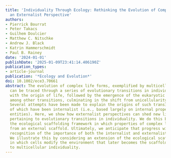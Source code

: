 ```yaml
---
title: 'Individuality Through Ecology: Rethinking the Evolution of Complex Life From
  an Externalist Perspective'
authors:
- Pierrick Bourrat
- Peter Takacs
- Guilhem Doulcier
- Matthew C. Nitschke
- Andrew J. Black
- Katrin Hammerschmidt
- Paul B. Rainey
date: '2024-01-01'
publishDate: '2025-01-09T23:41:14.406190Z'
publication_types:
- article-journal
publication: '*Ecology and Evolution*'
doi: 10.1002/ece3.70661
abstract: The evolution of complex life forms, exemplified by multicellular organisms,
  can be traced through a series of evolutionary transitions in individuality, beginning
  with the origin of life, followed by the emergence of the eukaryotic cell, and,
  among other transitions, culminating in the shift from unicellularity to multicellularity.
  Several attempts have been made to explain the origins of such transitions, many
  of which have been internalist (i.e., based largely on internal properties of ancestral
  entities). Here, we show how externalist perspectives can shed new light on questions
  pertaining to evolutionary transitions in individuality. We do this by presenting
  the ecological scaffolding framework in which properties of complex life forms arise
  from an external scaffold. Ultimately, we anticipate that progress will come from
  recognition of the importance of both the internalist and externalist modes of explanation.
  We illustrate this by considering an extension of the ecological scaffolding model
  in which cells modify the environment that later becomes the scaffold giving rise
  to multicellular individuality.
---
```

